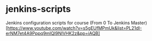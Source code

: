 # jenkins-scripts
Jenkins configuration scripts for course (From 0 To Jenkins Master)[https://www.youtube.com/watch?v=s5gEUfMPmUk&list=PL21dI-erNM7et4A9Pppq9mIQI9NlVHK2z&pp=iAQB]

